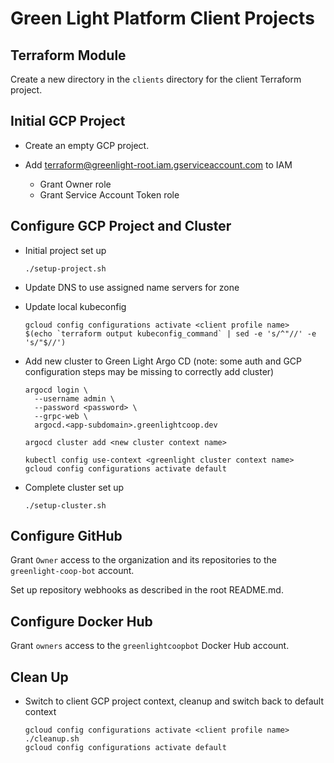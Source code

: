 # Green Light Platform Client Projects

## Terraform Module

Create a new directory in the `clients` directory for the client Terraform project.

## Initial GCP Project

* Create an empty GCP project.

* Add terraform@greenlight-root.iam.gserviceaccount.com to IAM
  * Grant Owner role
  * Grant Service Account Token role

## Configure GCP Project and Cluster

* Initial project set up 

      ./setup-project.sh

* Update DNS to use assigned name servers for zone

* Update local kubeconfig

      gcloud config configurations activate <client profile name> 
      $(echo `terraform output kubeconfig_command` | sed -e 's/^"//' -e 's/"$//')

* Add new cluster to Green Light Argo CD (note: some auth and GCP configuration steps may be missing to correctly add cluster)

      argocd login \                                                           
        --username admin \
        --password <password> \
        --grpc-web \
        argocd.<app-subdomain>.greenlightcoop.dev

      argocd cluster add <new cluster context name>

      kubectl config use-context <greenlight cluster context name>
      gcloud config configurations activate default 

* Complete cluster set up

      ./setup-cluster.sh

## Configure GitHub

Grant `Owner` access to the organization and its repositories to the `greenlight-coop-bot` account.

Set up repository webhooks as described in the root README.md.

## Configure Docker Hub

Grant `owners` access to the `greenlightcoopbot` Docker Hub account.

## Clean Up

* Switch to client GCP project context, cleanup and switch back to default context

      gcloud config configurations activate <client profile name>   
      ./cleanup.sh
      gcloud config configurations activate default
